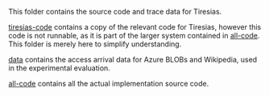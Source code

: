 This folder contains the source code and trace data for Tiresias.

[tiresias-code](tiresisas-code/) contains a copy of the relevant code for Tiresias, however this code is not runnable, as it is part of the larger system contained in [all-code](all-code/). This folder is merely here to simplify understanding.

[data](data/) contains the access arrival data for Azure BLOBs and Wikipedia, used in the experimental evaluation.

[all-code](all-code/) contains all the actual implementation source code.

